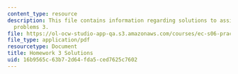 ```yaml
---
content_type: resource
description: This file contains information regarding solutions to assigned homework
  problems 3.
file: https://ol-ocw-studio-app-qa.s3.amazonaws.com/courses/ec-s06-practical-electronics-fall-2004/16b9565c63b72d64fda5ced7625c7602_MITEC_S06F04_hw3_solutions.pdf
file_type: application/pdf
resourcetype: Document
title: Homework 3 Solutions
uid: 16b9565c-63b7-2d64-fda5-ced7625c7602
---
```

